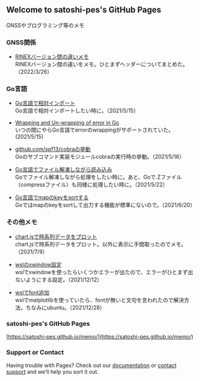 ## Welcome to satoshi-pes's GitHub Pages

GNSSやプログラミング等のメモ

### GNSS関係

- [RINEXバージョン間の違いメモ](https://satoshi-pes.github.io/memo/gnss/diff_rinex_formats)  
RINEXバージョン間の違いをメモ。ひとまずヘッダーについてまとめた。（2022/3/26）

### Go言語

- [Go言語で相対インポート](https://satoshi-pes.github.io/memo/relative_import_Golang)  
Go言語で相対インポートしたい時に。（2021/5/15）


- [Wrapping and Un-wrapping of error in Go](https://golangbyexample.com/wrapping-and-unwrapping-error-golang/)  
いつの間にやらGo言語でerrorのwrappingがサポートされていた。(2021/5/15)

- [github.com/spf13/cobraの挙動](https://satoshi-pes.github.io/memo/golang_cobra_init)  
Goのサブコマンド実装モジュールcobraの実行時の挙動。（2021/5/16）

- [Go言語でファイル解凍しながら読み込み](https://satoshi-pes.github.io/memo/decompress_files)  
Goでファイル解凍しながら処理をしたい時に。あと、Goで.Zファイル（compressファイル）も同様に処理したい時に。（2021/5/22）

- [Go言語でmapのkeyをsortする](https://satoshi-pes.github.io/memo/sort_stringmap)  
Goではmapのkeyをsortして出力する機能が標準にないので。（2021/6/20）

### その他メモ

- [chart.jsで時系列データをプロット](https://satoshi-pes.github.io/memo/chartjs_example1)  
chart.jsで時系列データをプロット。以外に表示に手間取ったのでメモ。（2021/7/9）

- [wslのxwindow設定](https://satoshi-pes.github.io/memo/wsl/wsl_xwindow)  
wslでxwindowを使ったらいくつかエラーが出たので、エラーがひとまず出ないようにする設定。（2021/12/12）

- [wslでfont追加](https://satoshi-pes.github.io/memo/wsl/wsl_font)   
wslでmatplotlibを使っていたら、fontが無いと文句を言われたので解決方法。ちなみにubuntu。（2021/12/28） 

### satoshi-pes's GitHub Pages
[https://satoshi-pes.github.io/memo/](https://satoshi-pes.github.io/memo/)

### Support or Contact

Having trouble with Pages? Check out our [documentation](https://docs.github.com/categories/github-pages-basics/) or [contact support](https://support.github.com/contact) and we’ll help you sort it out.

